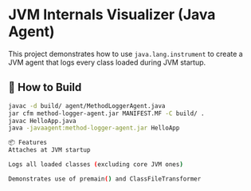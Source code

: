 # JVM Internals Visualizer (Java Agent)

This project demonstrates how to use `java.lang.instrument` to create a JVM agent that logs every class loaded during JVM startup.

## 🚀 How to Build

```bash
javac -d build/ agent/MethodLoggerAgent.java
jar cfm method-logger-agent.jar MANIFEST.MF -C build/ .
javac HelloApp.java
java -javaagent:method-logger-agent.jar HelloApp

📦 Features
Attaches at JVM startup

Logs all loaded classes (excluding core JVM ones)

Demonstrates use of premain() and ClassFileTransformer

